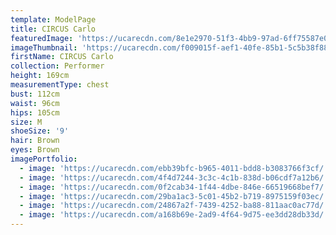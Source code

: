 ```yaml
---
template: ModelPage
title: CIRCUS Carlo
featuredImage: 'https://ucarecdn.com/8e1e2970-51f3-4bb9-97ad-6ff75587e023/'
imageThumbnail: 'https://ucarecdn.com/f009015f-aef1-40fe-85b1-5c5b38f88e65/'
firstName: CIRCUS Carlo
collection: Performer
height: 169cm
measurementType: chest
bust: 112cm
waist: 96cm
hips: 105cm
size: M
shoeSize: '9'
hair: Brown
eyes: Brown
imagePortfolio:
  - image: 'https://ucarecdn.com/ebb39bfc-b965-4011-bdd8-b3083766f3cf/'
  - image: 'https://ucarecdn.com/4f4d7244-3c3c-4c1b-838d-b06cdf7a12b6/'
  - image: 'https://ucarecdn.com/0f2cab34-1f44-4dbe-846e-66519668bef7/'
  - image: 'https://ucarecdn.com/29ba1ac3-5c01-45b2-b719-8975159f03ec/'
  - image: 'https://ucarecdn.com/24867a2f-7439-4252-ba88-811aac0ac77d/'
  - image: 'https://ucarecdn.com/a168b69e-2ad9-4f64-9d75-ee3dd28db33d/'
---
```


